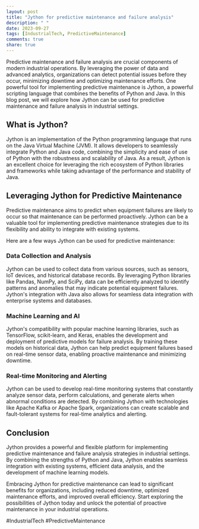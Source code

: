 ```yaml
---
layout: post
title: "Jython for predictive maintenance and failure analysis"
description: " "
date: 2023-09-27
tags: [IndustrialTech, PredictiveMaintenance]
comments: true
share: true
---
```


Predictive maintenance and failure analysis are crucial components of modern industrial operations. By leveraging the power of data and advanced analytics, organizations can detect potential issues before they occur, minimizing downtime and optimizing maintenance efforts. One powerful tool for implementing predictive maintenance is Jython, a powerful scripting language that combines the benefits of Python and Java. In this blog post, we will explore how Jython can be used for predictive maintenance and failure analysis in industrial settings.

## What is Jython?

Jython is an implementation of the Python programming language that runs on the Java Virtual Machine (JVM). It allows developers to seamlessly integrate Python and Java code, combining the simplicity and ease of use of Python with the robustness and scalability of Java. As a result, Jython is an excellent choice for leveraging the rich ecosystem of Python libraries and frameworks while taking advantage of the performance and stability of Java.

## Leveraging Jython for Predictive Maintenance

Predictive maintenance aims to predict when equipment failures are likely to occur so that maintenance can be performed proactively. Jython can be a valuable tool for implementing predictive maintenance strategies due to its flexibility and ability to integrate with existing systems.

Here are a few ways Jython can be used for predictive maintenance:

### Data Collection and Analysis

Jython can be used to collect data from various sources, such as sensors, IoT devices, and historical database records. By leveraging Python libraries like Pandas, NumPy, and SciPy, data can be efficiently analyzed to identify patterns and anomalies that may indicate potential equipment failures. Jython's integration with Java also allows for seamless data integration with enterprise systems and databases.

### Machine Learning and AI

Jython's compatibility with popular machine learning libraries, such as TensorFlow, scikit-learn, and Keras, enables the development and deployment of predictive models for failure analysis. By training these models on historical data, Jython can help predict equipment failures based on real-time sensor data, enabling proactive maintenance and minimizing downtime.

### Real-time Monitoring and Alerting

Jython can be used to develop real-time monitoring systems that constantly analyze sensor data, perform calculations, and generate alerts when abnormal conditions are detected. By combining Jython with technologies like Apache Kafka or Apache Spark, organizations can create scalable and fault-tolerant systems for real-time analytics and alerting.

## Conclusion

Jython provides a powerful and flexible platform for implementing predictive maintenance and failure analysis strategies in industrial settings. By combining the strengths of Python and Java, Jython enables seamless integration with existing systems, efficient data analysis, and the development of machine learning models.

Embracing Jython for predictive maintenance can lead to significant benefits for organizations, including reduced downtime, optimized maintenance efforts, and improved overall efficiency. Start exploring the possibilities of Jython today and unlock the potential of proactive maintenance in your industrial operations.

#IndustrialTech #PredictiveMaintenance